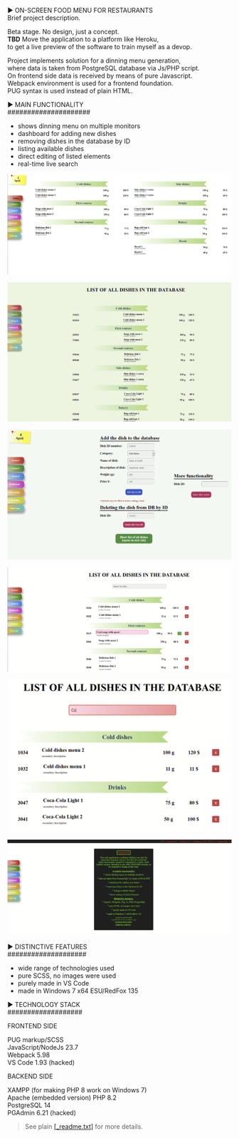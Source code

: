 ► ON-SCREEN FOOD MENU FOR RESTAURANTS  
Brief project description.

Beta stage. No design, just a concept.  
**TBD** Move the application to a platform like Heroku,   
to get a live preview of the software to train myself as a devop.  

Project implements solution for a dinning menu generation,  
where data is taken from PostgreSQL database via Js/PHP script.  
On frontend side data is received by means of pure Javascript.  
Webpack environment is used for a frontend foundation.  
PUG syntax is used instead of plain HTML.

► MAIN FUNCTIONALITY  
#####################

* shows dinning menu on multiple monitors 
* dashboard for adding new dishes 
* removing dishes in the database by ID
* listing available dishes 
* direct editing of listed elements
* real-time live search

  
![Food menu](src/assets/food-menu.png)

![Food menu](src/assets/list.png)

![Food menu](src/assets/admin.png)

![Food menu](src/assets/edit.png)

![Food menu](src/assets/search.png)

![Food menu](src/assets/version.png)

► DISTINCTIVE FEATURES  
####################

* wide range of technologies used
* pure SCSS, no images were used
* purely made in VS Code
* made in Windows 7 x64 ESU/RedFox 135

► TECHNOLOGY STACK  
###################

FRONTEND SIDE  

PUG markup/SCSS  
JavaScript/NodeJs 23.7  
Webpack 5.98  
VS Code 1.93 (hacked)

BACKEND SIDE  

XAMPP (for making PHP 8 work on Windows 7)  
Apache (embedded version)
PHP 8.2  
PostgreSQL 14  
PGAdmin 6.21 (hacked)

> See plain [[_readme.txt]](\_readme.txt) for more details.
